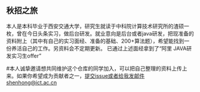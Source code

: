 秋招之旅
------
本人是本科毕业于西安交通大学，研究生就读于中科院计算技术研究所的渣硕一枚，曾在今日头条实习，做后台研发。就业意向是后台或者java研发，把现准备的资料附上（其中有自己的实习面经、准备的基础、200+算法题），希望能找到一份养活自己的工作。另资料会不定期更新。
已通过上述面经拿到了“阿里 JAVA研发实习生offer”

#本人诚挚邀请想共同维护这个仓库的同学加入，可以把自己整理的资料上传上来。如果你希望成为贡献者之一，提交issue或者给我发邮件shenhong@ict.ac.cn

